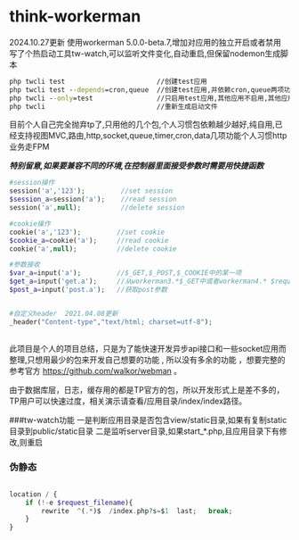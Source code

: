 # think-workerman

2024.10.27更新
使用workerman 5.0.0-beta.7,增加对应用的独立开启或者禁用
写了个热启动工具tw-watch,可以监听文件变化,自动重启,但保留nodemon生成脚本

```cmd
php twcli test                       //创建test应用
php twcli test --depends=cron,queue  //创建test应用,并依赖cron,queue两项功能 http,socket,queue,timer,cron,data
php twcli --only=test                //只启用test应用,其他应用不启用,其他应用的路由，定时器，websocket等都不会加载
php twcli                            //重新生成启动文件
```
 
目前个人自己完全抛弃tp了,只用他的几个包,个人习惯包依赖越少越好,纯自用,已经支持视图MVC,路由,http,socket,queue,timer,cron,data几项功能个人习惯http业务走FPM

***特别留意,如果要兼容不同的环境,在控制器里面接受参数时需要用快捷函数***

```php
#session操作
session('a','123');         //set session
$session_a=session('a');    //read session
session('a',null);          //delete session

#cookie操作
cookie('a','123');         //set cookie
$cookie_a=cookie('a');     //read cookie
cookie('a',null);          //delete cookie

#参数接收
$var_a=input('a');         //$_GET,$_POST,$_COOKIE中的某一项
$get_a=input('get.a');     //从workerman3.*$_GET中或者workerman4.* $request->get() 中取值
$post_a=input('post.a');   //获取post参数 


#自定义header  2021.04.08更新
_header("Content-type","text/html; charset=utf-8");
 
```

此项目是个人的项目总结，只是为了能快速开发异步api接口和一些socket应用而整理,只想用最少的包来开发自己想要的功能 , 所以没有多余的功能 ，想要完整的参考官方 https://github.com/walkor/webman 。

由于数据库层，日志，缓存用的都是TP官方的包，所以开发形式上是差不多的，TP用户可以快速过度，相关演示请查看/应用目录/index/index路径。

###tw-watch功能
一是判断应用目录是否包含view/static目录,如果有复制static目录到public/static目录
二是监听server目录,如果start_*.php,且应用目录下有修改,则重启

### 伪静态
```php

location / {
	if (!-e $request_filename){
		rewrite  ^(.*)$  /index.php?s=$1  last;   break;
	}
}

```